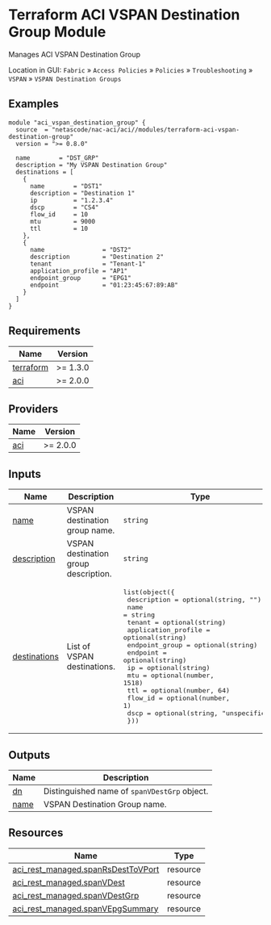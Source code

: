 <!-- BEGIN_TF_DOCS -->
# Terraform ACI VSPAN Destination Group Module

Manages ACI VSPAN Destination Group

Location in GUI:
`Fabric` » `Access Policies` » `Policies` » `Troubleshooting` » `VSPAN` » `VSPAN Destination Groups`


## Examples

```hcl
module "aci_vspan_destination_group" {
  source  = "netascode/nac-aci/aci//modules/terraform-aci-vspan-destination-group"
  version = ">= 0.8.0"

  name        = "DST_GRP"
  description = "My VSPAN Destination Group"
  destinations = [
    {
      name        = "DST1"
      description = "Destination 1"
      ip          = "1.2.3.4"
      dscp        = "CS4"
      flow_id     = 10
      mtu         = 9000
      ttl         = 10
    },
    {
      name                = "DST2"
      description         = "Destination 2"
      tenant              = "Tenant-1"
      application_profile = "AP1"
      endpoint_group      = "EPG1"
      endpoint            = "01:23:45:67:89:AB"
    }
  ]
}
```

## Requirements

| Name | Version |
|------|---------|
| <a name="requirement_terraform"></a> [terraform](#requirement\_terraform) | >= 1.3.0 |
| <a name="requirement_aci"></a> [aci](#requirement\_aci) | >= 2.0.0 |

## Providers

| Name | Version |
|------|---------|
| <a name="provider_aci"></a> [aci](#provider\_aci) | >= 2.0.0 |

## Inputs

| Name | Description | Type | Default | Required |
|------|-------------|------|---------|:--------:|
| <a name="input_name"></a> [name](#input\_name) | VSPAN destination group name. | `string` | n/a | yes |
| <a name="input_description"></a> [description](#input\_description) | VSPAN destination group description. | `string` | `""` | no |
| <a name="input_destinations"></a> [destinations](#input\_destinations) | List of VSPAN destinations. | <pre>list(object({<br/>    description         = optional(string, "")<br/>    name                = string<br/>    tenant              = optional(string)<br/>    application_profile = optional(string)<br/>    endpoint_group      = optional(string)<br/>    endpoint            = optional(string)<br/>    ip                  = optional(string)<br/>    mtu                 = optional(number, 1518)<br/>    ttl                 = optional(number, 64)<br/>    flow_id             = optional(number, 1)<br/>    dscp                = optional(string, "unspecified")<br/>  }))</pre> | `[]` | no |

## Outputs

| Name | Description |
|------|-------------|
| <a name="output_dn"></a> [dn](#output\_dn) | Distinguished name of `spanVDestGrp` object. |
| <a name="output_name"></a> [name](#output\_name) | VSPAN Destination Group name. |

## Resources

| Name | Type |
|------|------|
| [aci_rest_managed.spanRsDestToVPort](https://registry.terraform.io/providers/CiscoDevNet/aci/latest/docs/resources/rest_managed) | resource |
| [aci_rest_managed.spanVDest](https://registry.terraform.io/providers/CiscoDevNet/aci/latest/docs/resources/rest_managed) | resource |
| [aci_rest_managed.spanVDestGrp](https://registry.terraform.io/providers/CiscoDevNet/aci/latest/docs/resources/rest_managed) | resource |
| [aci_rest_managed.spanVEpgSummary](https://registry.terraform.io/providers/CiscoDevNet/aci/latest/docs/resources/rest_managed) | resource |
<!-- END_TF_DOCS -->